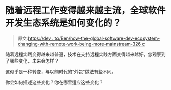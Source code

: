 # 随着远程工作变得越来越主流，全球软件开发生态系统是如何变化的？

> 原文:[https://dev . to/Ben/how-the-global-software-dev-ecosystem-changing-with-remote-work-being-more-mainstream-326 c](https://dev.to/ben/how-is-the-global-software-dev-ecosystem-changing-with-remote-work-becoming-more-mainstream-326c)

随着远程实践变得越来越普遍，技术在支持远程实践方面变得越来越好，您观察到了哪些变化，未来会怎样？

这似乎是一种转变，与以前时代的“外包”做法有些不同。

你会如何描述这些变化？你在哪里适应这些变化？